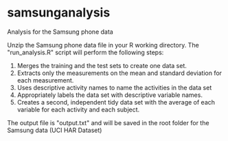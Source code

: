 # samsunganalysis
Analysis for the Samsung phone data

Unzip the Samsung phone data file in your R working directory.
The "run_analysis.R" script will perform the following steps:

1. Merges the training and the test sets to create one data set.
2. Extracts only the measurements on the mean and standard deviation for each measurement. 
3. Uses descriptive activity names to name the activities in the data set
4. Appropriately labels the data set with descriptive variable names. 
5. Creates a second, independent tidy data set with the average of each variable for each activity and each subject.

The output file is "output.txt" and will be saved in the root folder for the Samsung data (UCI HAR Dataset)
